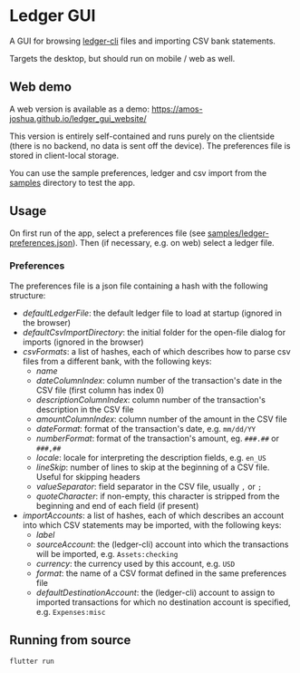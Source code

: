 # Ledger GUI

A GUI for browsing [ledger-cli](https://ledger-cli.org/) files and
importing CSV bank statements.

Targets the desktop, but should run on mobile / web as well.

## Web demo

A web version is available as a demo: https://amos-joshua.github.io/ledger_gui_website/

This version is entirely self-contained and runs purely on the clientside (there is no backend, no 
data is sent off the device). The preferences file is stored in client-local storage.

You can use the sample preferences, ledger and csv import from the
[samples](samples) directory to test the app.

## Usage

On first run of the app, select a preferences file (see [samples/ledger-preferences.json](samples/ledger-preferences.json)).
Then (if necessary, e.g. on web) select a ledger file.

### Preferences

The preferences file is a json file containing a hash with the following structure:
 
  - *defaultLedgerFile*: the default ledger file to load at startup (ignored in the browser)
  - *defaultCsvImportDirectory*: the initial folder for the open-file dialog for imports (ignored in the browser)
  - *csvFormats*: a list of hashes, each of which describes how to parse csv files from a different bank, with the following keys:
    - *name*
    - *dateColumnIndex*: column number of the transaction's date in the CSV file (first column has index 0)
    - *descriptionColumnIndex*: column number of the transaction's description in the CSV file
    - *amountColumnIndex*: column number of the amount in the CSV file
    - *dateFormat*: format of the transaction's date, e.g. `mm/dd/YY`
    - *numberFormat*: format of the transaction's amount, eg. `###.##` or `###,##`
    - *locale*: locale for interpreting the description fields, e.g. `en_US`
    - *lineSkip*: number of lines to skip at the beginning of a CSV file. Useful for skipping headers
    - *valueSeparator*: field separator in the CSV file, usually `,` or `;`
    - *quoteCharacter*: if non-empty, this character is stripped from the beginning and end of each field (if present)
  - *importAccounts*: a list of hashes, each of which describes an account into which CSV statements may be imported, with the following keys:
    - *label*
    - *sourceAccount*: the (ledger-cli) account into which the transactions will be imported, e.g. `Assets:checking`
    - *currency*: the currency used by this account, e.g. `USD`
    - *format*: the name of a CSV format defined in the same preferences file
    - *defaultDestinationAccount*: the (ledger-cli) account to assign to imported transactions for which no destination account is specified, e.g. `Expenses:misc`

## Running from source

    flutter run
